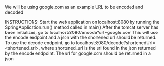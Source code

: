 We will be using google.com as an example URL to be encoded and decoded

INSTRUCTIONS:
Start the web application on localhost:8080 by running the SpringApplication.run() method called in main()
After the tomcat server has been initialized, go to localhost:8080/encode?url=google.com
This will use the encode endpoint and a json with the shortened url should be returned.
To use the decode endpoint, go to localhost:8080/decode?shortenedUrl=<shortened_url>, where shortened_url is the url found in the json returned by the encode endpoint. 
The url for google.com should be returned in a json